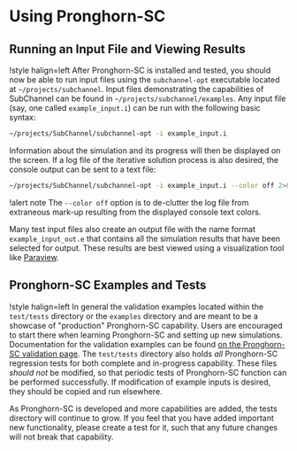 # Using Pronghorn-SC

## Running an Input File and Viewing Results

!style halign=left
After Pronghorn-SC is installed and tested, you should now be able to run input files
using the `subchannel-opt` executable located at `~/projects/subchannel`. Input files
demonstrating the capabilities of SubChannel can be found in `~/projects/subchannel/examples`.
Any input file (say, one called `example_input.i`) can be run with the following
basic syntax:

```bash
~/projects/SubChannel/subchannel-opt -i example_input.i
```

Information about the simulation and its progress will then be displayed on the
screen. If a log file of the iterative solution process is also desired, the
console output can be sent to a text file:

```bash
~/projects/SubChannel/subchannel-opt -i example_input.i --color off 2>&1 | tee log.txt
```

!alert note
The `--color off` option is to de-clutter the log file from extraneous
mark-up resulting from the displayed console text colors.

Many test input files also create an output file with the name format
`example_input_out.e` that contains all the simulation results that have been
selected for output. These results are best viewed using a visualization tool
like [Paraview](http://www.paraview.org/download/).

## Pronghorn-SC Examples and Tests

!style halign=left
In general the validation examples located within the `test/tests` directory or the `examples` directory and are meant to be a showcase of "production" Pronghorn-SC capability. Users are encouraged to start there
when learning Pronghorn-SC and setting up new simulations. Documentation for the validation
examples can be found [on the Pronghorn-SC validation page](v&v/v&v-list.md). The
`test/tests` directory also holds *all* Pronghorn-SC regression tests for both complete and in-progress capability. These files *should not* be modified, so that periodic tests of Pronghorn-SC function can be performed successfully. If modification of example inputs is desired, they should be copied and run elsewhere.

As Pronghorn-SC is developed and more capabilities are added, the tests directory will continue to
grow. If you feel that you have added important new functionality, please create a test for
it, such that any future changes will not break that capability.
